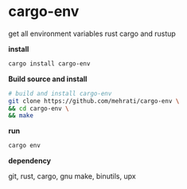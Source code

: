 # cargo-env

get all environment variables rust cargo and rustup

**install**

```sh
cargo install cargo-env
```

**Build source and install**

```sh
# build and install cargo-env 
git clone https://github.com/mehrati/cargo-env \
&& cd cargo-env \
&& make 
```
**run**
```sh
cargo env 
```

**dependency**

git, rust, cargo, gnu make, binutils, upx
